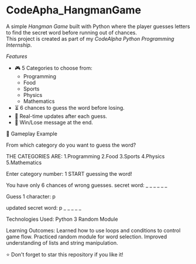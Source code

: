# CodeApha_HangmanGame
A simple *Hangman Game* built with Python where the player guesses letters to find the secret word before running out of chances.  
This project is created as part of my *CodeAlpha Python Programming Internship*.

*Features*
- 🎮 5 Categories to choose from:
  - Programming
  - Food
  - Sports
  - Physics
  - Mathematics
- ⏳ 6 chances to guess the word before losing.
- 🔄 Real-time updates after each guess.
- 🎉 Win/Lose message at the end.

📌 Gameplay Example

From which category do you want to guess the word?

THE CATEGORIES ARE:
1.Programming
2.Food
3.Sports
4.Physics
5.Mathematics

Enter category number: 1
START guessing the word!

You have only 6 chances of wrong guesses.
secret word: _ _ _ _ _ _

Guess 1 character:
p

updated secret word: p _ _ _ _ _

Technologies Used:
Python 3
Random Module

Learning Outcomes:
Learned how to use loops and conditions to control game flow.
Practiced random module for word selection.
Improved understanding of lists and string manipulation.

⭐ Don't forget to star this repository if you like it!



